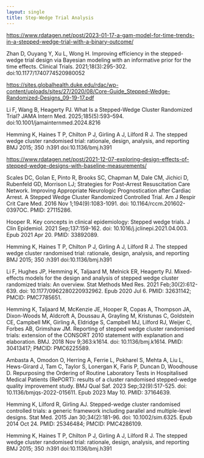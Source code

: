 ```yaml
---
layout: single
title: Step-Wedge Trial Analysis
---
```


https://www.rdatagen.net/post/2023-01-17-a-gam-model-for-time-trends-in-a-stepped-wedge-trial-with-a-binary-outcome/

Zhan D, Ouyang Y, Xu L, Wong H. Improving efficiency in the stepped-wedge trial design via Bayesian modeling with an informative prior for the time effects. Clinical Trials. 2021;18(3):295-302. doi:10.1177/1740774520980052

https://sites.globalhealth.duke.edu/rdac/wp-content/uploads/sites/27/2020/08/Core-Guide_Stepped-Wedge-Randomized-Designs_09-19-17.pdf

Li F, Wang B, Heagerty PJ. What Is a Stepped-Wedge Cluster Randomized Trial? JAMA Intern Med. 2025;185(5):593–594. doi:10.1001/jamainternmed.2024.8216

Hemming K, Haines T P, Chilton P J, Girling A J, Lilford R J. The stepped wedge cluster randomised trial: rationale, design, analysis, and reporting BMJ 2015; 350 :h391 doi:10.1136/bmj.h391

https://www.rdatagen.net/post/2021-12-07-exploring-design-effects-of-stepped-wedge-designs-with-baseline-measurements/

Scales DC, Golan E, Pinto R, Brooks SC, Chapman M, Dale CM, Jichici D, Rubenfeld GD, Morrison LJ; Strategies for Post-Arrest Resuscitation Care Network. Improving Appropriate Neurologic Prognostication after Cardiac Arrest. A Stepped Wedge Cluster Randomized Controlled Trial. Am J Respir Crit Care Med. 2016 Nov 1;194(9):1083-1091. doi: 10.1164/rccm.201602-0397OC. PMID: 27115286.

Hooper R. Key concepts in clinical epidemiology: Stepped wedge trials. J Clin Epidemiol. 2021 Sep;137:159-162. doi: 10.1016/j.jclinepi.2021.04.003. Epub 2021 Apr 20. PMID: 33892089.

Hemming K, Haines T P, Chilton P J, Girling A J, Lilford R J. The stepped wedge cluster randomised trial: rationale, design, analysis, and reporting BMJ 2015; 350 :h391 doi:10.1136/bmj.h391

Li F, Hughes JP, Hemming K, Taljaard M, Melnick ER, Heagerty PJ. Mixed-effects models for the design and analysis of stepped wedge cluster randomized trials: An overview. Stat Methods Med Res. 2021 Feb;30(2):612-639. doi: 10.1177/0962280220932962. Epub 2020 Jul 6. PMID: 32631142; PMCID: PMC7785651.

Hemming K, Taljaard M, McKenzie JE, Hooper R, Copas A, Thompson JA, Dixon-Woods M, Aldcroft A, Doussau A, Grayling M, Kristunas C, Goldstein CE, Campbell MK, Girling A, Eldridge S, Campbell MJ, Lilford RJ, Weijer C, Forbes AB, Grimshaw JM. Reporting of stepped wedge cluster randomised trials: extension of the CONSORT 2010 statement with explanation and elaboration. BMJ. 2018 Nov 9;363:k1614. doi: 10.1136/bmj.k1614. PMID: 30413417; PMCID: PMC6225589.

Ambasta A, Omodon O, Herring A, Ferrie L, Pokharel S, Mehta A, Liu L, Hews-Girard J, Tam C, Taylor S, Lonergan K, Faris P, Duncan D, Woodhouse D. Repurposing the Ordering of Routine Laboratory Tests in Hospitalised Medical Patients (RePORT): results of a cluster randomised stepped-wedge quality improvement study. BMJ Qual Saf. 2023 Sep;32(9):517-525. doi: 10.1136/bmjqs-2022-015611. Epub 2023 May 10. PMID: 37164639.

Hemming K, Lilford R, Girling AJ. Stepped-wedge cluster randomised controlled trials: a generic framework including parallel and multiple-level designs. Stat Med. 2015 Jan 30;34(2):181-96. doi: 10.1002/sim.6325. Epub 2014 Oct 24. PMID: 25346484; PMCID: PMC4286109.

Hemming K, Haines T P, Chilton P J, Girling A J, Lilford R J. The stepped wedge cluster randomised trial: rationale, design, analysis, and reporting BMJ 2015; 350 :h391 doi:10.1136/bmj.h391

